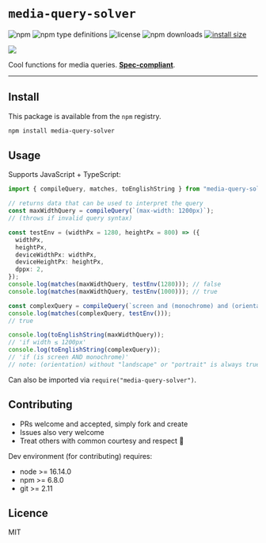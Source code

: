 # `media-query-solver`

![npm](https://img.shields.io/npm/v/media-query-solver)
![npm type definitions](https://img.shields.io/npm/types/media-query-solver)
![license](https://img.shields.io/npm/l/media-query-solver)
![npm downloads](https://img.shields.io/npm/dw/media-query-solver)
[![install size](https://packagephobia.com/badge?p=media-query-solver)](https://packagephobia.com/result?p=media-query-solver)

![](screen.gif)

Cool functions for media queries. [**Spec-compliant**](https://www.w3.org/TR/mediaqueries-5).

---

## Install

This package is available from the `npm` registry.

```sh
npm install media-query-solver
```

## Usage

Supports JavaScript + TypeScript:

```ts
import { compileQuery, matches, toEnglishString } from "media-query-solver";

// returns data that can be used to interpret the query
const maxWidthQuery = compileQuery(`(max-width: 1200px)`);
// (throws if invalid query syntax)

const testEnv = (widthPx = 1280, heightPx = 800) => ({
  widthPx,
  heightPx,
  deviceWidthPx: widthPx,
  deviceHeightPx: heightPx,
  dppx: 2,
});
console.log(matches(maxWidthQuery, testEnv(1280))); // false
console.log(matches(maxWidthQuery, testEnv(1000))); // true

const complexQuery = compileQuery(`screen and (monochrome) and (orientation)`);
console.log(matches(complexQuery, testEnv()));
// true

console.log(toEnglishString(maxWidthQuery));
// 'if width ≤ 1200px'
console.log(toEnglishString(complexQuery));
// 'if (is screen AND monochrome)'
// note: (orientation) without "landscape" or "portrait" is always true, so it's removed for brevity
```

Can also be imported via `require("media-query-solver")`.

## Contributing

- PRs welcome and accepted, simply fork and create
- Issues also very welcome
- Treat others with common courtesy and respect 🤝

Dev environment (for contributing) requires:

- node >= 16.14.0
- npm >= 6.8.0
- git >= 2.11

## Licence

MIT

